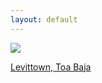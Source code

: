 ```yaml
---
layout: default
---
```


<div class="preview-panel">
	<a href="/Edweb/2015/11/04/Levittown-Bayamon/">
		<img class="preview-images" src="/Edweb/Propiedades/venta/Levittown Toa Baja Residencial/NRG1.JPG">
		<p>Levittown, Toa Baja</p>
	</a>
</div>
